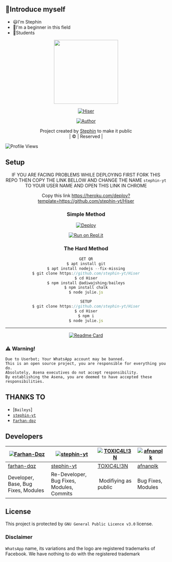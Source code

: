 
## 📢Introduce myself

 - 😃I'm Stephin
 - 🚩I'm a beginner in this field
 - 🏫Students
 
<div align="center">
  <img border-radius: 15px src="https://i.imgur.com/JrNZWu7.jpeg" width="200" height="200"/>
  <p align="center">
<a href="#"><img title="Hiser" src="https://img.shields.io/badge/Hiser-green?colorA=%23ff0000&colorB=%23017e40&style=for-the-badge"></a>
</p>
  <p align="center">
<a href="https://github.com/stephin-yt"><img title="Author" src="https://img.shields.io/badge/Author-stephin-yt/Hiser?color=blue&style=for-the-badge&logo=whatsapp"></a>
</p>
</div>
<p align="center">
Project created by <a href="https://github.com/stephin-yt">Stephin</a> to make it public
    <br>
       | © |
        Reserved |
    <br> 
</p>

![Profile Views](https://hits.seeyoufarm.com/api/count/incr/badge.svg?url=https://github.com/stephin-yt/Hiser&title=Profile%20Views)

## Setup
<div align="center">

IF YOU ARE FACING PROBLEMS WHILE DEPLOYING
FIRST FORK THIS REPO
THEN COPY THE LINK BELLOW AND CHANGE THE NAME 
`stephin-yt` TO YOUR USER NAME AND OPEN THIS LINK IN CHROME

Copy this link https://heroku.com/deploy?template=https://github.com/stephin-yt/Hiser
</p>

  
### Simple Method
  
[![Deploy](https://www.herokucdn.com/deploy/button.svg)](https://heroku.com/deploy?template=https://github.com/stephin-yt/Hiser) 
  
[![Run on Repl.it](https://repl.it/badge/github/quiec/whatsAlfa)](https://replit.com/@Farhandqz/JulieMwol)
  
### The Hard Method
```js
GET QR
$ apt install git
$ apt install nodejs --fix-missing
$ git clone https://github.com/stephin-yt/Hiser
$ cd Hiser
$ npm install @adiwajshing/baileys
$ npm install chalk
$ node julie.js
```
      
```js
SETUP
$ git clone https://github.com/stephin-yt/Hiser
$ cd Hiser
$ npm i
$ node julie.js
```

----

  <p align="center">
  <a href="httsp://github.com/farhan-dqz/JulieMwol">
    

  [![Readme Card](https://github-readme-stats.vercel.app/api/pin/?username=stephin-yt&repo=Hiser&theme=nightowl)](https://github.com/stephin-yt/Hiser)
  </div>
    
### ⚠️ Warning! 
```
Due to Userbot; Your WhatsApp account may be banned.
This is an open source project, you are responsible for everything you do. 
Absolutely, Asena executives do not accept responsibility.
By establishing the Asena, you are deemed to have accepted these responsibilities.
```

## THANKS TO
* [`Baileys`]
* [`stephin-yt`](https://github.com/stephin-yt)
* [`Farhan-dqz`](https://github.com/Farhan-dqz)

## Developers
  <div align="center">
    
  [![Farhan-Dqz](https://github.com/farhan-dqz.png?size=100)](https://github.com/farhan-dqz) | [![stephin-yt](https://avatars.githubusercontent.com/u/93263203?v=4)](https://github.com/TOXIC-DEVIL) |  [![TOXIC4L!3N](https://github.com/Alien-alfa.png?size=100)](https://github.com/AI-VIKI) | [![afnanplk](https://github.com/afnanplk.png?size=100)](https://github.com/afnanplk) 
----|----|----|----
[farhan-dqz](https://github.com/farhan-dqz) | [stephin-yt](https://github.com/stephin-yt) | [TOXIC4L!3N](https://github.com/AI-VIKI) | [afnanplk](https://github.com/afnanplk) 
Developer, Base, Bug Fixes, Modules| Re-Developer, Bug Fixes, Modules, Commits |  Modifiying  as   public | Bug Fixes, Modules 
  </div>
    


## License
This project is protected by `GNU General Public Licence v3.0` license.

### Disclaimer
`WhatsApp` name, its variations and the logo are registered trademarks of Facebook. We have nothing to do with the registered trademark
